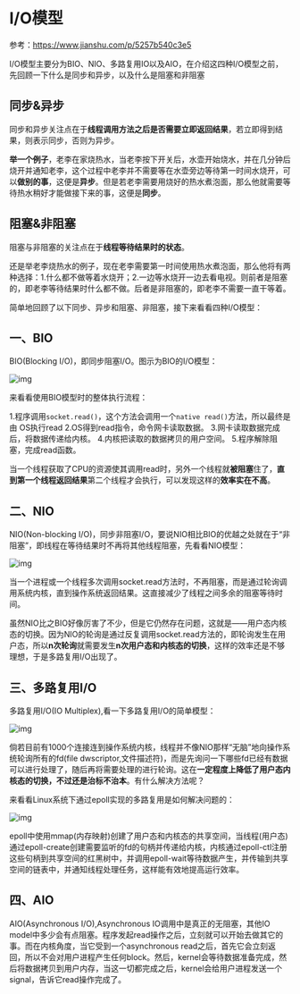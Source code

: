 # I/O模型

参考：https://www.jianshu.com/p/5257b540c3e5

I/O模型主要分为BIO、NIO、多路复用IO以及AIO，在介绍这四种I/O模型之前，先回顾一下什么是同步和异步，以及什么是阻塞和非阻塞

## 同步&异步

同步和异步关注点在于**线程调用方法之后是否需要立即返回结果**，若立即得到结果，则表示同步，否则为异步。

**举一个例子**，老李在家烧热水，当老李按下开关后，水壶开始烧水，并在几分钟后烧开并通知老李，这个过程中老李并不需要等在水壶旁边等待第一时间水烧开，可以**做别的事**，这便是**异步**。但是若老李需要用烧好的热水煮泡面，那么他就需要等待热水稍好才能做接下来的事，这便是**同步**。



## 阻塞&非阻塞

阻塞与非阻塞的关注点在于**线程等待结果时的状态**。

还是举老李烧热水的例子，现在老李需要第一时间使用热水煮泡面，那么他将有两种选择：1.什么都不做等着水烧开；2.一边等水烧开一边去看电视。则前者是阻塞的，即老李等待结果时什么都不做。后者是非阻塞的，即老李不需要一直干等着。



简单地回顾了以下同步、异步和阻塞、非阻塞，接下来看看四种I/O模型：



## 一、BIO

BIO(Blocking I/O)，即同步阻塞I/O。图示为BIO的I/O模型：

![img](http://kyle-pic.oss-cn-hangzhou.aliyuncs.com/img/BIO.png)

来看看使用BIO模型时的整体执行流程：

1.程序调用`socket.read()`，这个方法会调用一个`native read()`方法，所以最终是由 OS执行read
2.OS得到read指令，命令网卡读取数据。
3.网卡读取数据完成后，将数据传递给内核。
4.内核把读取的数据拷贝的用户空间。
5.程序解除阻塞，完成read函数。



当一个线程获取了CPU的资源使其调用read时，另外一个线程就**被阻塞**住了，**直到第一个线程返回结果**第二个线程才会执行，可以发现这样的**效率实在不高**。



## 二、NIO

NIO(Non-blocking I/O)，同步非阻塞I/O，要说NIO相比BIO的优越之处就在于“非阻塞”，即线程在等待结果时不再将其他线程阻塞，先看看NIO模型：

![img](http://kyle-pic.oss-cn-hangzhou.aliyuncs.com/img/NIO.png)

当一个进程或一个线程多次调用socket.read方法时，不再阻塞，而是通过轮询调用系统内核，直到操作系统返回结果。这直接减少了线程之间多余的阻塞等待时间。

虽然NIO比之BIO好像厉害了不少，但是它仍然存在问题，这就是——用户态内核态的切换。因为NIO的轮询是通过反复调用socket.read方法的，即轮询发生在用户态，所以**n次轮询**就需要发生**n次用户态和内核态的切换**，这样的效率还是不够理想，于是多路复用I/O出现了。



## 三、多路复用I/O

多路复用I/O(IO Multiplex),看一下多路复用I/O的简单模型：

![img](http://kyle-pic.oss-cn-hangzhou.aliyuncs.com/img/IOMultiplex.jpg)

倘若目前有1000个连接连到操作系统内核，线程并不像NIO那样“无脑”地向操作系统轮询所有的fd(file dwscriptor,文件描述符)，而是先询问一下哪些fd已经有数据可以进行处理了，随后再将需要处理的进行轮询。这在**一定程度上降低了用户态内核态的切换，不过还是治标不治本**。有什么解决方法呢？

来看看Linux系统下通过epoll实现的多路复用是如何解决问题的：

![img](http://kyle-pic.oss-cn-hangzhou.aliyuncs.com/img/LinuxEpoll.jpg)

epoll中使用mmap(内存映射)创建了用户态和内核态的共享空间，当线程(用户态)通过epoll-create创建需要监听的fd的句柄并传递给内核，内核通过epoll-ctl注册这些句柄到共享空间的红黑树中，并调用epoll-wait等待数据产生，并传输到共享空间的链表中，并通知线程处理任务，这样能有效地提高运行效率。



## 四、AIO

AIO(Asynchronous I/O),Asynchronous IO调用中是真正的无阻塞，其他IO model中多少会有点阻塞。程序发起read操作之后，立刻就可以开始去做其它的事。而在内核角度，当它受到一个asynchronous read之后，首先它会立刻返回，所以不会对用户进程产生任何block。然后，kernel会等待数据准备完成，然后将数据拷贝到用户内存，当这一切都完成之后，kernel会给用户进程发送一个signal，告诉它read操作完成了。